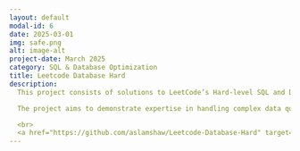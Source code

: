 ```yaml
---
layout: default
modal-id: 6
date: 2025-03-01
img: safe.png
alt: image-alt
project-date: March 2025
category: SQL & Database Optimization
title: Leetcode Database Hard
description: 
  This project consists of solutions to LeetCode’s Hard-level SQL and Database problems. Each solution includes optimized SQL queries, step-by-step explanations of the approach, performance analysis, and alternative strategies where applicable. The problems tackled range from complex joins to advanced database design and optimization techniques. 

  The project aims to demonstrate expertise in handling complex data queries, optimizing performance for large datasets, and building high-quality SQL solutions for real-world database challenges. It is an invaluable resource for anyone looking to enhance their SQL skills, particularly in the context of database management and optimization.

  <br>
  <a href="https://github.com/aslamshaw/Leetcode-Database-Hard" target="_blank">👉 View on GitHub</a>
---
```

